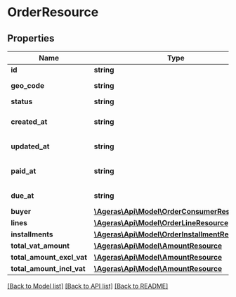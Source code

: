 # OrderResource

## Properties
Name | Type | Description | Notes
------------ | ------------- | ------------- | -------------
**id** | **string** | Order ID. | [optional] 
**geo_code** | **string** | order geo code | [optional] 
**status** | **string** | order status | [optional] 
**created_at** | **string** | Order creation date. | [optional] 
**updated_at** | **string** | Order Last update. | [optional] 
**paid_at** | **string** | Order payment date. | [optional] 
**due_at** | **string** | Order due date | [optional] 
**buyer** | [**\Ageras\Api\Model\OrderConsumerResource**](OrderConsumerResource.md) |  | [optional] 
**lines** | [**\Ageras\Api\Model\OrderLineResource[]**](OrderLineResource.md) | order lines | [optional] 
**installments** | [**\Ageras\Api\Model\OrderInstallmentResource[]**](OrderInstallmentResource.md) | Installments. | [optional] 
**total_vat_amount** | [**\Ageras\Api\Model\AmountResource**](AmountResource.md) |  | [optional] 
**total_amount_excl_vat** | [**\Ageras\Api\Model\AmountResource**](AmountResource.md) |  | [optional] 
**total_amount_incl_vat** | [**\Ageras\Api\Model\AmountResource**](AmountResource.md) |  | [optional] 

[[Back to Model list]](../README.md#documentation-for-models) [[Back to API list]](../README.md#documentation-for-api-endpoints) [[Back to README]](../README.md)


